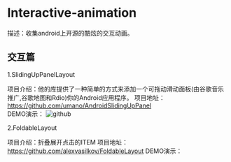 Interactive-animation
=====================

描述：收集android上开源的酷炫的交互动画。


交互篇
------

1.SlidingUpPanelLayout

项目介绍：他的库提供了一种简单的方式来添加一个可拖动滑动面板(由谷歌音乐推广,谷歌地图和Rdio)你的Android应用程序。
项目地址：https://github.com/umano/AndroidSlidingUpPanel  
DEMO演示：
![github](https://camo.githubusercontent.com/834cfd81ce764457db69dc023e1bd0adf0a8d00d/68747470733a2f2f7261772e6769746875622e636f6d2f756d616e6f2f416e64726f6964536c6964696e67557050616e656c44656d6f2f6d61737465722f736c6964696e67757070616e656c2e706e67 "github")  

2.FoldableLayout

项目介绍：折叠展开点击的ITEM
项目地址：https://github.com/alexvasilkov/FoldableLayout 
DEMO演示：[](https://play.google.com/store/apps/details?id=com.alexvasilkov.foldablelayout.sample)<br /> 
